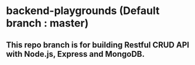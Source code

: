 # backend-playgrounds (Default branch : master)

## This repo branch is for building Restful CRUD API with Node.js, Express and MongoDB. 
